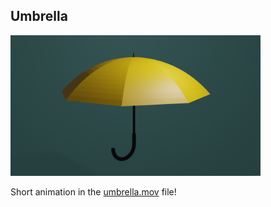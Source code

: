 ## Umbrella

<img src="https://github.com/inots/3DModeling/blob/main/umbrella/umbrella.png" width=400><br>

Short animation in the [umbrella.mov](../blob/main/umbrella/umbrella.mov) file!
